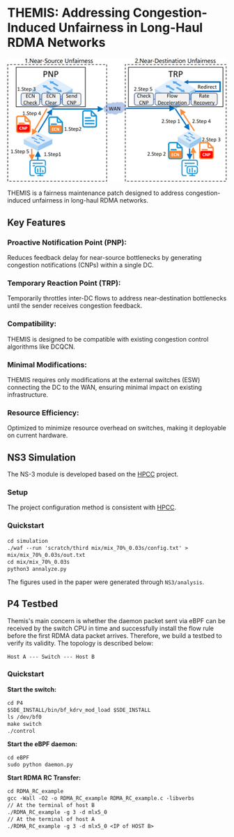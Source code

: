 # THEMIS: Addressing Congestion-Induced Unfairness in Long-Haul RDMA Networks

![Overview.](.assets/Workflow_00.png)

THEMIS is a fairness maintenance patch designed to address congestion-induced unfairness in long-haul RDMA networks.

## Key Features

### Proactive Notification Point (PNP): 

Reduces feedback delay for near-source bottlenecks by generating congestion notifications (CNPs) within a single DC.

### Temporary Reaction Point (TRP): 

Temporarily throttles inter-DC flows to address near-destination bottlenecks until the sender receives congestion feedback.

### Compatibility: 

THEMIS is designed to be compatible with existing congestion control algorithms like DCQCN.

### Minimal Modifications: 

THEMIS requires only modifications at the external switches (ESW) connecting the DC to the WAN, ensuring minimal impact on existing infrastructure.

### Resource Efficiency: 

Optimized to minimize resource overhead on switches, making it deployable on current hardware.

## NS3 Simulation
The NS-3 module is developed based on the [HPCC](https://github.com/alibaba-edu/High-Precision-Congestion-Control) project.


### Setup
The project configuration method is consistent with [HPCC](https://github.com/alibaba-edu/High-Precision-Congestion-Control).
### Quickstart
```
cd simulation
./waf --run 'scratch/third mix/mix_70%_0.03s/config.txt' > mix/mix_70%_0.03s/out.txt 
cd mix/mix_70%_0.03s
python3 annalyze.py
```

The figures used in the paper were generated through `NS3/analysis`.
## P4 Testbed
Themis's main concern is whether the daemon packet sent via eBPF can be received by the switch CPU in time and successfully install the flow rule before the first RDMA data packet arrives. Therefore, we build a testbed to verify its validity. The topology is described below:

```
Host A --- Switch --- Host B
```

### Quickstart
**Start the switch:**

```
cd P4
$SDE_INSTALL/bin/bf_kdrv_mod_load $SDE_INSTALL
ls /dev/bf0
make switch
./control
```

**Start the eBPF daemon:**

```
cd eBPF
sudo python daemon.py
```

**Start RDMA RC Transfer:**

```
cd RDMA_RC_example
gcc -Wall -O2 -o RDMA_RC_example RDMA_RC_example.c -libverbs
// At the terminal of host B
./RDMA_RC_example -g 3 -d mlx5_0
// At the terminal of host A
./RDMA_RC_example -g 3 -d mlx5_0 <IP of HOST B>
```
